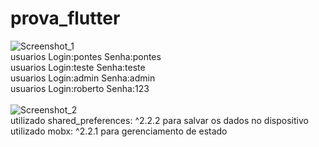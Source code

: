 # prova_flutter
 ![Screenshot_1](https://github.com/pontes2014/prova_flutter/assets/91500779/5ade4ac7-8ca3-4d6b-a6ad-1f5246a72d4a)</br>
usuarios Login:pontes Senha:pontes </br>
usuarios Login:teste Senha:teste </br>
usuarios Login:admin Senha:admin </br>
usuarios Login:roberto Senha:123 </br>
</br>
![Screenshot_2](https://github.com/pontes2014/prova_flutter/assets/91500779/b7ff4e87-21ea-42f8-bb49-f672f0f66a54)</br>
utilizado shared_preferences: ^2.2.2 para salvar os dados no dispositivo </br>
utilizado mobx: ^2.2.1 para gerenciamento de estado
